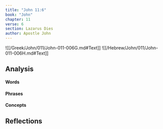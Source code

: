 ```yaml
---
title: "John 11:6"
book: "John"
chapter: 11
verse: 6
section: Lazarus Dies
author: Apostle John
---
```

![[/Greek/John/011/John-011-006G.md#Text]]
![[/Hebrew/John/011/John-011-006H.md#Text]]

## Analysis

#### Words

#### Phrases

#### Concepts

## Reflections
